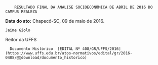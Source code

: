         RESULTADO FINAL DA ANÁLISE SOCIOECONÔMICA DE ABRIL DE 2016 DO CAMPUS REALEZA  

   **Data do ato:** Chapecó-SC, 09 de maio de 2016.   
 

    Jaime Giolo   
 Reitor da UFFS 

      Documento Histórico  [EDITAL Nº 408/GR/UFFS/2016](https://www.uffs.edu.br/atos-normativos/edital/gr/2016-0408/@@download/documento_historico)     
      